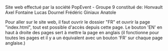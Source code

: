 Site web effectué par la société PopEvent - Groupe 9 constitué de:
Honvault Axel
Fontaine Lucas
Dournel Frédéric
Giniaux Anatole

Pour aller sur le site web, il faut ouvrir le dossier "FR" et ouvrir la page "index.html", tout est possible d'accès depuis cette page.
Le bouton 'EN' en haut à droite des pages sert à mettre la page en anglais (il fonctionne pour toutes les pages et il y a un équivalent avec un bouton 'FR' sur chaque page anglaise.)
